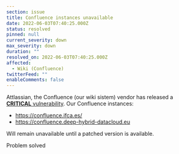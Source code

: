 ```yaml
---
section: issue
title: Confluence instances unavailable
date: 2022-06-03T07:40:25.000Z
status: resolved
pinned: null
current_severity: down
max_severity: down
duration: ""
resolved_on: 2022-06-03T07:40:25.000Z
affected:
  - Wiki (Confluence)
twitterFeed: ""
enableComments: false
---
```

Attlassian, the Confluence (our wiki sistem) vendor has released a [**CRITICAL** vulnerability](https://confluence.atlassian.com/doc/confluence-security-advisory-2022-06-02-1130377146.html). Our Confluence instances:

* https://confluence.ifca.es/
* https://confluence.deep-hybrid-datacloud.eu

Will remain unavailable until a patched version is available.



Problem solved
